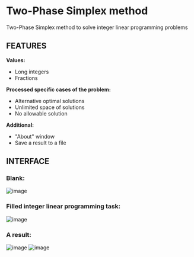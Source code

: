Two-Phase Simplex method
========================
Two-Phase Simplex method to solve integer linear programming problems

FEATURES
--------
__Values:__
* Long integers
* Fractions

__Proсessed specific cases of the problem:__
* Alternative optimal solutions
* Unlimited space of solutions
* No allowable solution

__Additional:__
* "About" window
* Save a result to a file

INTERFACE
---------
### Blank:
![image](https://user-images.githubusercontent.com/31710921/87088097-dc6a4600-c23c-11ea-96d5-7526f8d853d1.png)

### Filled integer linear programming task:
![image](https://user-images.githubusercontent.com/31710921/87087934-a036e580-c23c-11ea-8321-eeded8e9281c.png)

### A result:
![image](https://user-images.githubusercontent.com/31710921/87087542-f48d9580-c23b-11ea-81a5-bb8fae116ec9.png)
![image](https://user-images.githubusercontent.com/31710921/87087574-02431b00-c23c-11ea-987a-aa183cd1729d.png)

